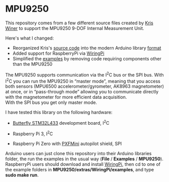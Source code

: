 # MPU9250

This repository comes from a few different source files created by [Kris Winer](https://github.com/kriswiner) 
to support the MPU9250 9-DOF Internal Measurement Unit.  

Here's what I changed:
* Reorganized Kris's
[source code](https://github.com/kriswiner/MPU9250/tree/master/MPU9250_BME280_SPIFlash_Ladybug) 
into the modern Arduino library [format](https://github.com/arduino/arduino/wiki/arduino-ide-1.5:-library-specification)
* Added support for RaspberryPi via [WiringPi](http://wiringpi.com/)
* Simplified the 
[examples](https://github.com/kriswiner/MPU9250/blob/master/MPU9250_BME280_SPIFlash_Ladybug/MPU9250_BME280_SPIFlash_Ladybug.ino) 
by removing code requiring components other than the MPU9250

The MPU9250 supports communication via the I<sup>2</sup>C bus or the SPI bus.  With I<sup>2</sup>C you can run the
MPU9250 in &ldquo;master mode&rdquo;, meaning that you access both sensors
(MPU6500 accelerometer/gyrometer, AK8963 magnetometer) at once, or in &ldquo;pass-through
mode&rdquo; allowing you to communicate directly with the magnetometer for more efficient data acquisition.  
With the SPI bus you get only master mode.

I have tested this library on the following hardware:

* [Butterfly STM32L433](https://www.tindie.com/products/TleraCorp/butterfly-stm32l433-development-board/) 
development board, I<sup>2</sup>C

* Raspberry Pi 3, I<sup>2</sup>C

* Raspberry Pi Zero with [PXFMini](http://erlerobotics.com/blog/product/pxfmini/) autopilot shield, SPI 

Arduino users can just clone this repository into their Arduino libraries folder, the run the examples in the
usual way (<b>File</b> / <b>Examples</b> / <b>MPU9250</b>).  RaspberryPi users should download and install
[WiringPi](http://wiringpi.com/), then cd to one of the example folders in 
<b>MPU9250/extras/WiringPi/examples</b>, and type <b>sudo make run</b>.

